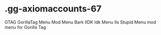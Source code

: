 # .gg-axiomaccounts-67
GTAG GorillaTag Menu Mod Menu Bark IIDK Idk Menu IIs Stupid Menu mod menu for Gorilla Tag
